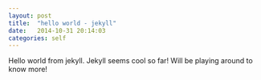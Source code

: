 ```yaml
---
layout: post
title:  "hello world - jekyll"
date:   2014-10-31 20:14:03
categories: self
---
```


Hello world from jekyll. Jekyll seems cool so far! Will be playing around to know more!
